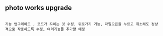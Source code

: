 ## photo works upgrade

```

기능 업그레이드 , 코드가 꼬이는 것 수정, 뒤로가기 기능, 파일오픈을 누르고 취소해도 정상적으로 작동하도록 수정, 여러기능들 추가할 예정

```
